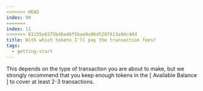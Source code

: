 ```yaml
---
<<<<<<< HEAD
index: 99
=======
index: 11
>>>>>>> 81155e8275b46a46f5bae9a96d528f613a94c44d
title: With which tokens I'll pay the transaction fees?
tags: 
  - getting-start
---
```


This depends on the type of transaction you are about to make, but we strongly recommend that you keep enough tokens in the [ Available Balance ] to cover at least 2-3 transactions.
